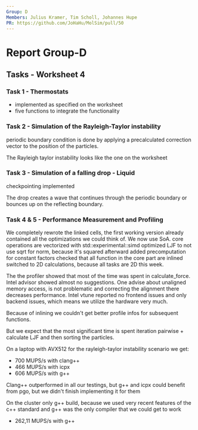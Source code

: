 ```yaml
---
Group: D
Members: Julius Kramer, Tim Scholl, Johannes Hupe
PR: https://github.com/JoHaHu/MolSim/pull/50
---
```


# Report Group-D

## Tasks - Worksheet 4

### Task 1 - Thermostats

- implemented as specified on the worksheet
- five functions to integrate the functionality

### Task 2 - Simulation of the Rayleigh-Taylor instability

periodic boundary condition is done by applying a precalculated correction vector to the position of the particles.

The Rayleigh taylor instability looks like the one on the worksheet

### Task 3 - Simulation of a falling drop - Liquid

checkpointing implemented

The drop creates a wave that continues through the periodic boundary or bounces up on the reflecting boundary.

### Task 4 & 5 - Performance Measurement and Profiling

We completely rewrote the linked cells, the first working version already contained all the optimizations we could think
of.
We now use SoA.
core operations are vectorized with std::experimental::simd
optimized LJF to not use sqrt for norm, because it's squared afterward
added precomputation for constant factors
checked that all function in the core part are inlined
switched to 2D calculations, because all tasks are 2D this week.

The the profiler showed that most of the time was spent in calculate_force.
Intel advisor showed almost no suggestions.
One advise about unaligned memory access, is not problematic and correcting the alignment there decreases performance.
Intel vtune reported no frontend issues and only backend issues, which means we utilize the hardware very much.

Because of inlining we couldn't get better profile infos for subsequent functions.

But we expect that the most significant time is spent iteration pairwise + calculate LJF and then sorting the particles.

On a laptop with AVX512 for the rayleigh-taylor instability scenario we get:

- 700 MUPS/s with clang++
- 466 MUPS/s with icpx
- 606 MUPS/s with g++

Clang++ outperformed in all our testings, but g++ and icpx could benefit from pgo, but we didn't finish implementing it
for them

On the cluster only g++ build, because we used very recent features of the c++ standard and g++ was the only compiler
that we could get to work

- 262,11 MUPS/s with g++

